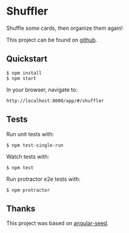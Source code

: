 # Shuffler

Shuffle some cards, then organize them again!

This project can be found on [github](git@github.com:likesalmon/likesalmon-shuffler.git).

## Quickstart

    $ npm install
    $ npm start

In your browser, navigate to:

    http://localhost:8000/app/#/shuffler

## Tests

Run unit tests with:

    $ npm test-single-run

Watch tests with:

    $ npm test

Run protractor e2e tests with:

    $ npm protractor

## Thanks

This project was based on [angular-seed](https://github.com/angular/angular-seed).
